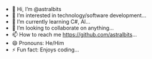 - 👋 Hi, I’m @astralbits
- 👀 I’m interested in technology/software development...
- 🌱 I’m currently learning C#, AI...
- 💞️ I’m looking to collaborate on anything...
- 📫 How to reach me https://github.com/astralbits...
- 😄 Pronouns: He/Him
- ⚡ Fun fact: Enjoys coding...

<!---
astralbits/astralbits is a ✨ special ✨ repository because its `README.md` (this file) appears on your GitHub profile.
You can click the Preview link to take a look at your changes.
--->
